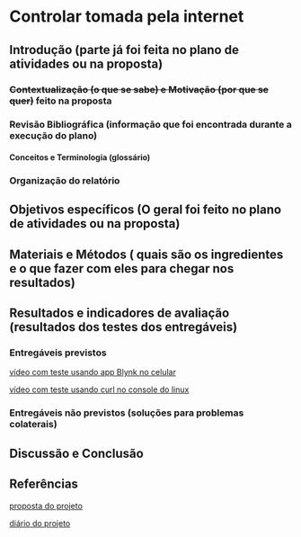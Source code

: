 # Controlar tomada pela internet

## Introdução (parte já foi feita no plano de atividades ou na proposta)

### ~~Contextualização (o que se sabe) e Motivação (por que se quer)~~ feito na proposta

### Revisão Bibliográfica (informação que foi encontrada durante a execução do plano)

#### Conceitos e Terminologia (glossário)

### Organização do relatório

## Objetivos específicos (O geral foi feito no plano de atividades ou na proposta)

## Materiais e Métodos ( quais são os ingredientes e o que fazer com eles para chegar nos resultados)

## Resultados e indicadores de avaliação (resultados dos testes dos entregáveis)


### Entregáveis previstos

[vídeo com teste usando app Blynk no celular](2020-10-09-143540.webm)

[vídeo com teste usando curl no console do linux](out.ogv)

### Entregáveis não previstos (soluções para problemas colaterais)


## Discussão e Conclusão


## Referências

[proposta do projeto](./proposta.md)

[diário do projeto](./diario.md)

